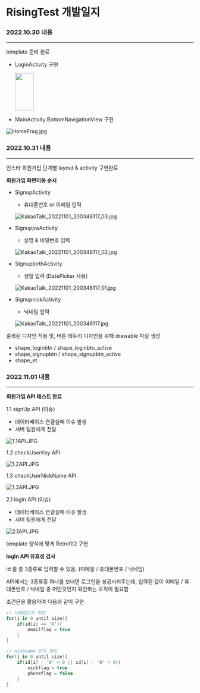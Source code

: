 # RisingTest 개발일지

### 2022.10.30  내용

---

template 준비 완료

- LoginActivity 구현
    
    <img src ="https://user-images.githubusercontent.com/86242930/199235259-c4b875ab-3d37-41a8-aa27-f9f691ef1761.jpg" width="50" height="100"/>
    

- MainActivity BottomNavigationView 구현

![HomeFrag.jpg](https://user-images.githubusercontent.com/86242930/199235290-58584dc8-cebd-413a-938b-2bfd2618c59b.jpg)

### 2022.10.31  내용

---

인스타 회원가입 단계별 layout & activity 구현완료

**회원가입 화면이동 순서**

- SignupActivity
    - 휴대폰번호 or 이메일 입력
    
    ![KakaoTalk_20221101_200348117_03.jpg](https://user-images.githubusercontent.com/86242930/199235326-9a17f02c-d2b8-4f3c-9434-b52f7e60726b.jpg)
    
- SignuppwActivity
    - 실명 & 비밀번호 입력
    
    ![KakaoTalk_20221101_200348117_02.jpg](https://user-images.githubusercontent.com/86242930/199235353-021e4260-725c-4b07-b9ac-b550fb9d650a.jpg)
    
- SIgnupbirthActivity
    - 생일 입력 (DatePicker 사용)
    
    ![KakaoTalk_20221101_200348117_01.jpg](https://user-images.githubusercontent.com/86242930/199235382-13c2ffe0-b96a-45c8-b662-c4c6195fc71a.jpg)
    
- SignupnickActivity
    - 닉네임 입력
    
    ![KakaoTalk_20221101_200348117.jpg](https://user-images.githubusercontent.com/86242930/199235395-73d1baa6-e939-4275-8dbb-86a115b9921c.jpg)
    

중복된 디자인 적용 및, 버튼 테두리 디자인을 위해 drawable 파일 생성

- shape_loginbtn / shape_loginbtn_active
- shape_signupbtn / shape_signupbtn_active
- shape_et

### 2022.11.01  내용

---

**회원가입 API 테스트 완료**

1.1 signUp API (이슈)

- 데이터베이스 연결실패 이슈 발생
- 서버 팀원에게 전달

![1.1API.JPG](https://user-images.githubusercontent.com/86242930/199235427-96f90d16-279d-464c-9614-1fdd5043141a.JPG)

1.2 checkUserKey API

![1.2API.JPG](https://user-images.githubusercontent.com/86242930/199235437-84ab51df-73cd-4acd-b44c-88c155173b78.JPG)

1.3 checkUserNickName API 

![1.3API.JPG](https://user-images.githubusercontent.com/86242930/199235443-31b5c647-c510-4240-aa94-31566fc29d1c.JPG)

2.1 logIn API (이슈)

- 데이터베이스 연결실패 이슈 발생
- 서버 팀원에게 전달

![2.1API.JPG](https://user-images.githubusercontent.com/86242930/199235454-3e561dd1-6388-4f5c-98bd-1063d2422f22.JPG)

template 양식에 맞게 Retrofit2 구현

**logIn API 유효성 검사**

id 를 총 3종류로 입력할 수 있음. (이메일 / 휴대폰번호 / 닉네임)

API에서는 3종류중 하나를 보내면 로그인을 성공시켜주는데, 입력된 값이 이메일 / 휴대폰번호 / 닉네임 중 어떤것인지 확인하는 로직이 필요함

조건문을 활용하여 다음과 같이 구현

```kotlin
// 이메일인지 확인
for(i in 0 until size){
    if(id[i] == '@'){
        emailflag = true
    }
}

// nickname 인지 확인
for(i in 0 until size){
    if(id[i] - '0' < 0 || id[i] - '0' > 9){
        nickflag = true
        phoneflag = false
    }
}
```
